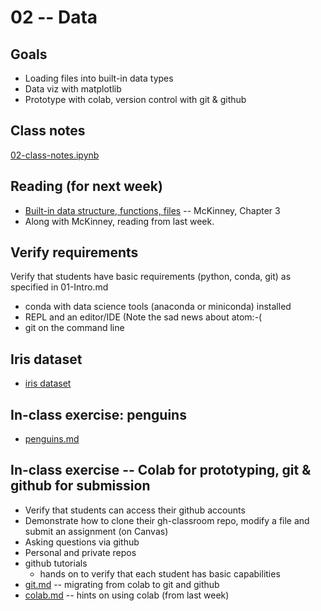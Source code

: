 
# 02 -- Data

## Goals

* Loading files into built-in data types
* Data viz with matplotlib
* Prototype with colab, version control with git & github

## Class notes

[02-class-notes.ipynb](https://colab.research.google.com/drive/1gaYfU1vXAFC5gNV2AzWbPL7YSyp1f1Hn?usp=sharing)

## Reading (for next week)

* [Built-in data structure, functions, files](https://wesmckinney.com/book/) -- McKinney, Chapter 3
* Along with McKinney, reading from last week.

## Verify requirements

Verify that students have basic requirements (python, conda, git) as specified in 01-Intro.md

* conda with data science tools (anaconda or miniconda) installed
* REPL and an editor/IDE (Note the sad news about atom:-(
* git on the command line

## Iris dataset

* [iris dataset](./iris_dataset.md)

## In-class exercise: penguins

* [penguins.md](./penguins.md)

## In-class exercise -- Colab for prototyping, git & github for submission

* Verify that students can access their github accounts
* Demonstrate how to clone their gh-classroom repo, modify a file and submit an assignment (on Canvas)
* Asking questions via github
* Personal and private repos
* github tutorials
  * hands on to verify that each student has basic capabilities
* [git.md](./git.md) -- migrating from colab to git and github
* [colab.md](./colab.md) -- hints on using colab (from last week)

